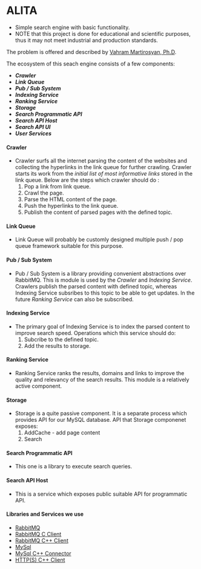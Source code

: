 # ALITA
* Simple search engine with basic functionality. 
* NOTE that this project is done for educational and scientific purposes, thus it may not meet industrial and production standards.

The problem is offered and described by [Vahram Martirosyan, Ph.D](https://github.com/vmartirosyan).

The ecosystem of this seach engine consists of a few components:
* ___Crawler___
* ___Link Queue___
* ___Pub / Sub System___
* ___Indexing Service___
* ___Ranking Service___
* ___Storage___
* ___Search Programmatic API___
* ___Search API Host___
* ___Search API UI___
* ___User Services___

#### Crawler
  * Crawler surfs all the internet parsing the content of the websites and collecting the hyperlinks in the link queue for further crawling. Crawler starts its work from the _initial list of most informative links_ stored in the link queue. 
  Below are the steps which crawler should do :
     1. Pop a link from link queue.
     2. Crawl the page.
     3. Parse the HTML content of the page.
     4. Push the hyperlinks to the link queue.
     5. Publish the content of parsed pages with the defined topic.

#### Link Queue
  * Link Queue will probably be customly designed multiple push / pop queue framework suitable for this purpose. 
  
#### Pub / Sub System
  * Pub / Sub System is a library providing convenient abstractions over RabbitMQ. This is module is used by the _Crawler_ and _Indexing Service_. Crawlers publish the parsed content with defined topic, whereas Indexing Service subsribes to this topic to be able to get updates. In the future _Ranking Service_ can also be subscribed.

#### Indexing Service
  * The primary goal of Indexing Service is to index the parsed content to improve search speed.
  Operations which this service should do:
    1. Subcribe to the defined topic.
    2. Add the results to storage.
  
#### Ranking Service
  * Ranking Service ranks the results, domains and links to improve the quality and relevancy of the search results. This module is a relatively active component.
  
#### Storage
  * Storage is a quite passive component. It is a separate process which provides API for our MySQL database.
  API that Storage componenet exposes:
    1. AddCache - add page content
    2. Search
  
#### Search Programmatic API
  * This one is a library to execute search queries.
  
#### Search API Host
  *  This is a service which exposes public suitable API for programmatic API. 

#### Libraries and Services we use
  *  [RabbitMQ](https://github.com/rabbitmq/rabbitmq-server)
  *  [RabbitMQ C Client](https://github.com/alanxz/rabbitmq-c)
  *  [RabbitMQ C++ Client](https://github.com/alanxz/SimpleAmqpClient)
  *  [MySql](https://github.com/mysql/mysql-server)
  *  [MySql C++ Connector]( https://github.com/mysql/mysql-connector-cpp])
  *  [HTTP(S) C++ Client](https://github.com/yhirose/cpp-httplib)
